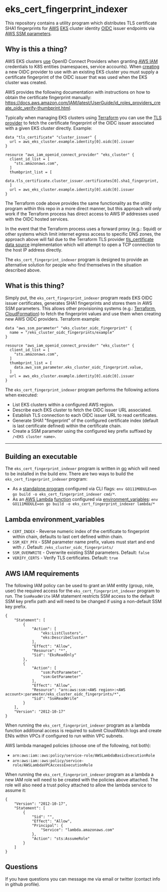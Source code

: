 # eks_cert_fingerprint_indexer

This repository contains a utility program which distributes TLS certificate SHA1 fingerprints for [AWS](https://aws.amazon.com/) [EKS](https://aws.amazon.com/eks/) cluster identity [OIDC](https://openid.net/connect/) issuer endpoints via [AWS SSM parameters](https://docs.aws.amazon.com/systems-manager/latest/userguide/systems-manager-parameter-store.html).

## Why is this a thing?

AWS EKS clusters [use](https://aws.amazon.com/blogs/containers/introducing-oidc-identity-provider-authentication-amazon-eks/) OpenID Connect Providers when granting [AWS IAM](https://aws.amazon.com/iam/) credentials to K8S entities (namespaces, service accounts). When [creating](https://docs.aws.amazon.com/IAM/latest/APIReference/API_CreateOpenIDConnectProvider.html) a new OIDC provider to use with an existing EKS cluster you must supply a certificate fingerprint of the OIDC issuer that was used when the EKS cluster was created. 

AWS provides the following documentation with instructions on how to obtain the certificate fingerprint manually: <https://docs.aws.amazon.com/IAM/latest/UserGuide/id_roles_providers_create_oidc_verify-thumbprint.html>.

Typically when managing EKS clusters using [Terraform](https://www.terraform.io/) you can use the [TLS provider](https://registry.terraform.io/providers/hashicorp/tls/latest/docs) to fetch the certificate fingerprint of the OIDC issuer associated with a given EKS cluster directly. Example:

```
data "tls_certificate" "cluster_issuer" {
  url = aws_eks_cluster.example.identity[0].oidc[0].issuer
}

resource "aws_iam_openid_connect_provider" "eks_cluster" {
  client_id_list = [
    "sts.amazonaws.com",
  ]
  thumbprint_list = [
    data.tls_certificate.cluster_issuer.certificates[0].sha1_fingerprint,
  ]
  url = aws_eks_cluster.example.identity[0].oidc[0].issuer
}
```

The Terraform code above provides the same functionality as the utility program within this repo in a more direct manner, but this approach will only work if the Terraform process has direct access to AWS IP addresses used with the OIDC hosted services. 

In the event that the Terraform process uses a forward proxy (e.g.: Squid) or other systems which limit internet egress access to specific DNS zones, the approach above will fail due to the Terraform TLS provider [tls_certificate data source](https://registry.terraform.io/providers/hashicorp/tls/latest/docs/data-sources/tls_certificate) implementation which will attempt to open a TCP connection to the host IP address directly.

The `eks_cert_fingerprint_indexer` program is designed to provide an alternative solution for people who find themselves in the situation described above.

## What is this thing?

Simply put, the `eks_cert_fingerprint_indexer` program reads EKS OIDC issuer certificates, generates SHA1 fingerprints and stores them in AWS SSM parameters. This allows other provisioning systems (e.g.: [Terraform](https://www.terraform.io/), [CloudFormation](https://aws.amazon.com/cloudformation/)) to fetch the fingerprint values and use them when creating new AWS OIDC providers. Terraform example:

```
data "aws_ssm_parameter" "eks_cluster_oidc_fingerprint" {
  name = "/eks_cluster_oidc_fingerprints/example"
}

resource "aws_iam_openid_connect_provider" "eks_cluster" {
  client_id_list = [
    "sts.amazonaws.com",
  ]
  thumbprint_list = [
    data.aws_ssm_parameter.eks_cluster_oidc_fingerprint.value,
  ]
  url = aws_eks_cluster.example.identity[0].oidc[0].issuer
}
```

The `eks_cert_fingerprint_indexer` program performs the following actions when executed:
  - List EKS clusters within a configured AWS region.
  - Describe each EKS cluster to fetch the OIDC issuer URL associated.
  - Establish TLS connection to each OIDC issuer URL to read certificates.
  - Generate SHA1 "fingerprint" of the configured certificate index (default is last certificate defined) within the certificate chain.
  - Create a SSM parameter using the configured key prefix suffixed by `/<EKS cluster name>`.

---

## Building an executable

The `eks_cert_fingerprint_indexer` program is written in [go](https://go.dev/) which will need to be installed in the build env. There are two ways to build the `eks_cert_fingerprint_indexer` program:
  - As a [standalone program](https://github.com/dallasmarlow/eks_cert_fingerprint_indexer/blob/main/cmd/main.go) configured via CLI flags: `env GO111MODULE=on go build -o eks_cert_fingerprint_indexer cmd/*`.
  - As an [AWS Lambda](https://aws.amazon.com/lambda/) [function](https://github.com/dallasmarlow/eks_cert_fingerprint_indexer/blob/main/lambda/main.go) configured via [environment_variables](https://en.wikipedia.org/wiki/Environment_variable): `env GO111MODULE=on go build -o eks_cert_fingerprint_indexer lambda/*`

## Lambda environment_variables
  - `CERT_INDEX` - Reverse numeric index of the certificate to fingerprint within chain, defaults to last cert defined within chain.
  - `SSM_KEY_PFX` - SSM parameter name prefix, values must start and end with `/`. Default: `/eks_cluster_oidc_fingerprints/`
  - `SSM_OVERWRITE` - Overwrite existing SSM parameters. Default: `false`
  - `VERIFY_CERTS` - Verify TLS certificates. Default: `true`

## AWS IAM requirements

The following IAM policy can be used to grant an IAM entity (group, role, user) the required access for the `eks_cert_fingerprint_indexer` program to run. The `SsmReadWrite` IAM statement restricts SSM access to the default SSM key prefix path and will need to be changed if using a non-default SSM key prefix.

```
{
    "Statement": [
        {
            "Action": [
                "eks:ListClusters",
                "eks:DescribeCluster"
            ],
            "Effect": "Allow",
            "Resource": "*",
            "Sid": "EksReadOnly"
        },
        {
            "Action": [
                "ssm:PutParameter",
                "ssm:GetParameter"
            ],
            "Effect": "Allow",
            "Resource": "arn:aws:ssm:<AWS region>:<AWS account>:parameter/eks_cluster_oidc_fingerprints/*",
            "Sid": "SsmReadWrite"
        }
    ],
    "Version": "2012-10-17"
}
```

When running the `eks_cert_fingerprint_indexer` program as a lambda function additional access is required to submit CloudWatch logs and create ENIs within VPCs if configured to run within VPC subnets.

AWS lambda managed policies (choose one of the following, not both):
  - `arn:aws:iam::aws:policy/service-role/AWSLambdaBasicExecutionRole`
  - `arn:aws:iam::aws:policy/service-role/AWSLambdaVPCAccessExecutionRole`

When running the `eks_cert_fingerprint_indexer` program as a lambda a new IAM role will need to be created with the policies above attached. The role will also need a trust policy attached to allow the lambda service to assume it:

```
{
    "Version": "2012-10-17",
    "Statement": [
        {
            "Sid": "",
            "Effect": "Allow",
            "Principal": {
                "Service": "lambda.amazonaws.com"
            },
            "Action": "sts:AssumeRole"
        }
    ]
}
```

## Questions

If you have questions you can message me via email or twitter (contact info in github profile).
